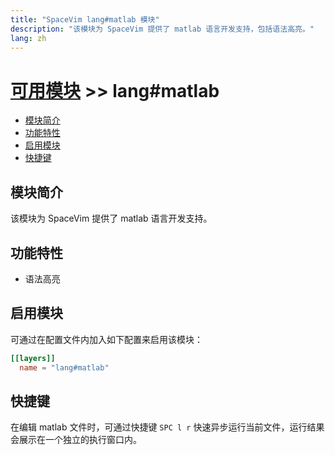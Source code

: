 ```yaml
---
title: "SpaceVim lang#matlab 模块"
description: "该模块为 SpaceVim 提供了 matlab 语言开发支持，包括语法高亮。"
lang: zh
---
```


# [可用模块](../../) >> lang#matlab

<!-- vim-markdown-toc GFM -->

- [模块简介](#模块简介)
- [功能特性](#功能特性)
- [启用模块](#启用模块)
- [快捷键](#快捷键)

<!-- vim-markdown-toc -->

## 模块简介

该模块为 SpaceVim 提供了 matlab 语言开发支持。

## 功能特性

- 语法高亮

## 启用模块

可通过在配置文件内加入如下配置来启用该模块：

```toml
[[layers]]
  name = "lang#matlab"
```

## 快捷键


在编辑 matlab 文件时，可通过快捷键 `SPC l r` 快速异步运行当前文件，运行结果会展示在一个独立的执行窗口内。


